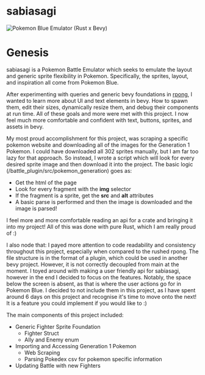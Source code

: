 # sabiasagi
 ![Pokemon Blue Emulator (Rust x Bevy)](assets/references/Final_Pokemon_Battler_Demo.gif)
 
 # Genesis
 sabiasagi is a Pokemon Battle Emulator which seeks to emulate the layout and generic sprite flexibility in 
 Pokemon. Specifically, the sprites, layout, and inspiration all come from Pokemon Blue.

 After experimenting with queries and generic bevy foundations in [rpong](https://github.com/Gearhartlove/rpong), I wanted to learn more about UI 
 and text elements in bevy. How to spawn them, edit their sizes, dynamically resize them, and debug their
 components at run time. All of these goals and more were met with this project. I now feel much more comfortable
 and confident with text, buttons, sprites, and assets in bevy. 
 
 My most proud accomplishment for this project, was scraping a specific pokemon website and downloading all of the images for the 
 Generation 1 Pokemon. I could have downloaded all 302 sprites manually, but I am far too lazy for that approach. So instead, I wrote
 a script which will look for every desired sprite image and then download it into the project. The basic logic (/battle_plugin/src/pokemon_generation) 
 goes as: 
 * Get the html of the page
 * Look for every fragment with the **img** selector
 * If the fragment is a sprite, get the **src** and **alt** attributes
 * A basic parse is performed and then the image is downloaded and the image is parsed! 

 I feel more and more comfortable reading an api for a crate and bringing it into my project! All of this was done with pure Rust, which 
 I am really proud of :)
 
 I also node that: I payed more attention to code readability and consistency throughout this project, especially when compared to 
 the rushed rpong. The file structure is in the format of a plugin, which could be used in another bevy project. However, it is not correctly
 decoupled from main at the moment. I toyed around with making a user friendly api for sabiasagi, however in the end I decided to focus on
 the features. Notably, the space below the screen is absent, as that is where the user actions go for in Pokemon Blue. I decided to not include them 
 in this project, as I have spent around 6 days on this project and recognise it's time to move onto the next! It is a feature you could implement if 
 you would like to :)
 
 The main components of this project included:
 * Generic Fighter Sprite Foundation 
   *  Fighter Struct
    *  Ally and Enemy enum 
 * Importing and Accessing Generation 1 Pokemon
   *  Web Scraping
   *  Parsing Pokedex csv for pokemon specific information
 * Updating Battle with new Fighters
